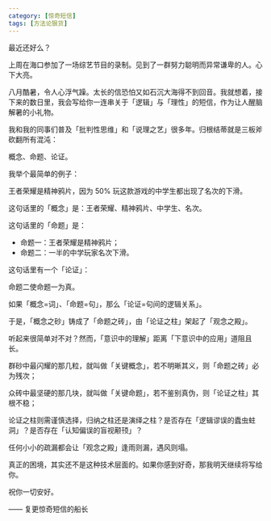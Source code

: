 ```yaml
---
category: [惊奇短信]
tags: [方法论狠货]
---
```



最近还好么？

上周在海口参加了一场综艺节目的录制。见到了一群努力聪明而异常谦卑的人。心下大亮。

八月酷暑，令人心浮气躁。太长的信恐怕又如石沉大海得不到回音。我就想着，接下来的数日里，我会写给你一连串关于「逻辑」与「理性」的短信，作为让人醒脑解暑的小礼物。

我和我的同事们普及「批判性思维」和「说理之艺」很多年。归根结蒂就是三板斧砍翻所有混沌：

概念、命题、论证。

我举个最简单的例子：

王者荣耀是精神鸦片，因为 50% 玩这款游戏的中学生都出现了名次的下滑。

这句话里的「概念」是：王者荣耀、精神鸦片、中学生、名次。

这句话里的「命题」是：

- 命题一：王者荣耀是精神鸦片；
- 命题二：一半的中学玩家名次下滑。

这句话里有一个「论证」：

命题二使命题一为真。

如果「概念=词」、「命题=句」，那么「论证=句间的逻辑关系」。

于是，「概念之砂」铸成了「命题之砖」，由「论证之柱」架起了「观念之殿」。

听起来很简单对不对？然而，「意识中的理解」距离「下意识中的应用」道阻且长。

群砂中最闪耀的那几粒，就叫做「关键概念」，若不明晰其义，则「命题之砖」必为残次；

众砖中最坚硬的那几块，就叫做「关键命题」，若不鉴别真伪，则「论证之柱」其根不稳；

论证之柱则需谨慎选择，归纳之柱还是演绎之柱？是否存在「逻辑谬误的蠹虫蛀洞」？是否存在「认知偏误的盲视颟顸」？

任何小小的疏漏都会让「观念之殿」逢雨则漏，遇风则塌。

真正的困境，其实还不是这种技术层面的。如果你感到好奇，那我明天继续将写给你。

祝你一切安好。

—— 复更惊奇短信的船长